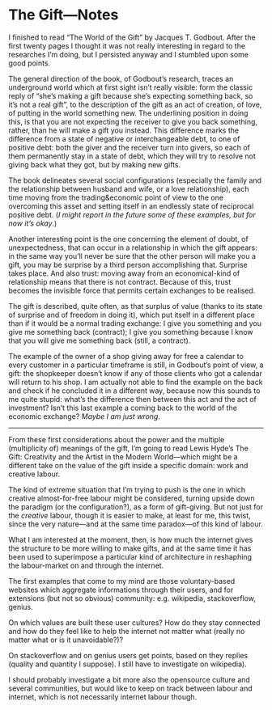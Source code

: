# The Gift—Notes

I finished to read “The World of the Gift” by Jacques T. Godbout. After the first twenty pages I thought it was not really interesting in regard to the researches I’m doing, but I persisted anyway and I stumbled upon some good points.

The general direction of the book, of Godbout’s research, traces an underground world which at first sight isn’t really visible: form the classic reply of “she’s making a gift because she’s expecting something back, so it’s not a real gift”, to the description of the gift as an act of creation, of love, of putting in the world something new. The underlining position in doing this, is that you are not expecting the receiver to give you back something, rather, than he will make a gift you instead. This difference marks the difference from a state of negative or interchangeable debt, to one of positive debt: both the giver and the receiver turn into givers, so each of them permanently stay in a state of debt, which they will try to resolve not giving back what they got, but by making new gifts.

The book delineates several social configurations (especially the family and the relationship between husband and wife, or a love relationship), each time moving from the trading&economic point of view to the one overcoming this asset and setting itself in an endlessly state of reciprocal positive debt.
(*I might report in the future some of these examples, but for now it’s okay*.)

Another interesting point is the one concerning the element of doubt, of unexpectedness, that can occur in a relationship in which the gift appears: in the same way you’ll never be sure that the other person will make you a gift, you may be surprise by a third person accomplishing that. Surprise takes place.
And also trust: moving away from an economical-kind of relationship means that there is not contract. Because of this, trust becomes the invisible force that permits certain exchanges to be realised.

The gift is described, quite often, as that surplus of value (thanks to its state of surprise and of freedom in doing it), which put itself in a different place than if it would be a normal trading exchange: I give you something and you give me something back (contract); I give you something because I know that you will give me something back (still, a contract).

The example of the owner of a shop giving away for free a calendar to every customer in a particular timeframe is still, in Godbout’s point of view, a gift: the shopkeeper doesn’t know if any of those clients who got a calendar will return to his shop. I am actually not able to find the example on the back and check if he concluded it in a different way, because now this sounds to me quite stupid: what’s the difference then between this act and the act of investment? Isn’t this last example a coming back to the world of the economic exchange?
*Maybe I am just wrong*.

* * *

From these first considerations about the power and the multiple (multiplicity of) meanings of the gift, I’m going to read Lewis Hyde’s The Gift: Creativity and the Artist in the Modern World—which might be a different take on the value of the gift inside a specific domain: work and creative labour.

The kind of extreme situation that I’m trying to push is the one in which creative almost-for-free labour might be considered, turning upside down the paradigm (or the configuration?), as a form of gift-giving. But not just for the *creative* labour, though it is easier to make, at least for me, this twist, since the very nature—and at the same time paradox—of this kind of labour.

What I am interested at the moment, then, is how much the internet gives the structure to be more willing to make gifts, and at the same time it has been used to superimpose a particular kind of architecture in reshaphing the labour-market on and through the internet.

The first examples that come to my mind are those voluntary-based websites which aggregate informations through their users, and for extensions (but not so obvious) community: e.g. wikipedia, stackoverflow, genius.

On which values are built these user cultures? How do they stay connected and how do they feel like to help the internet not matter what (really no matter what or is it unavoidable?)?

On stackoverflow and on genius users get points, based on they replies (quality and quantity I suppose). I still have to investigate on wikipedia).

I should probably investigate a bit more also the opensource culture and several communities, but would like to keep on track between labour and internet, which is not necessarily internet labour though.
